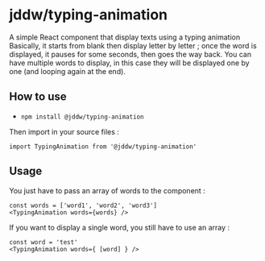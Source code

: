 # jddw/typing-animation

A simple React component that display texts using a typing animation
Basically, it starts from blank then display letter by letter ; once the word is displayed, it pauses for some seconds, then goes the way back.
You can have multiple words to display, in this case they will be displayed one by one (and looping again at the end).

## How to use

- `npm install @jddw/typing-animation`

Then import in your source files :

```
import TypingAnimation from '@jddw/typing-animation'
```

## Usage

You just have to pass an array of words to the component :

```
const words = ['word1', 'word2', 'word3']
<TypingAnimation words={words} />
```

If you want to display a single word, you still have to use an array :

```
const word = 'test'
<TypingAnimation words={ [word] } />
```
